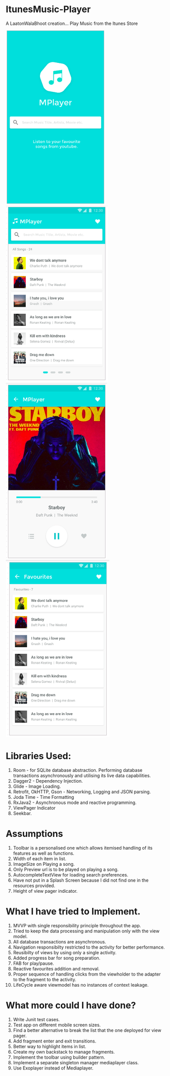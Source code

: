 # ItunesMusic-Player
A LaatonWalaBhoot creation...
Play Music from the Itunes Store

![alt text](d765751d-326b-4127-804e-1b4cd4f2abd5.png)
![alt text](e77fb1ae-982a-48cd-9e32-6231c64a32b6.png)
![alt text](f32c7465-5a3b-42ce-8946-076092a4764f.png)
![alt text](c2fb0579-680f-4ecd-847c-ca6bb6cbf437.png)

# Libraries Used:
1. Room - for SQLite database abstraction. Performing database transactions asynchronously and utilising its live data capabilities.
2. Dagger2 - Dependency Injection.
3. Glide - Image Loading.
4. Retrofit, OkHTTP, Gson - Networking, Logging and JSON parsing.
5. Joda Time - Time Formatting
6. RxJava2 - Asynchronous mode and reactive programming.
7. ViewPager Indicator
8. Seekbar.

# Assumptions
1. Toolbar is a personalised one which allows itemised handling of its features as well as functions.
2. Width of each item in list.
3. ImageSize on Playing a song.
4. Only Preview url is to be played on playing a song.
5. AutocompleteTextView for loading search preferences.
6. Have not put in a Splash Screen because I did not find one in the resources provided.
7. Height of view pager indicator.

# What I have tried to Implement.
1. MVVP with single responsibility principle throughout the app. 
2. Tried to keep the data processing and manipulation only with the view model.
3. All database transactions are asynchronous.
4. Navigation responsibilty restricted to the activity for better performance.
5. Reusibilty of views by using only a single activity.
6. Added progress bar for song preparation.
7. FAB for play/pause.
8. Reactive favourites addition and removal.
9. Proper sequence of handling clicks from the viewholder to the adapter to the fragment to the activity.
10. LifeCycle aware viewmodel has no instances of context leakage.


# What more could I have done?
1. Write Junit test cases.
2. Test app on different mobile screen sizes.
3. Find a better alternative to break the list that the one deployed for view pager.
4. Add fragment enter and exit transitions.
5. Better way to highlight items in list.
6. Create my own backstack to manage fragments.
7. Implement the toolbar using builder pattern.
8. Implement a separate singleton manager mediaplayer class.
9. Use Exoplayer instead of Mediaplayer.



